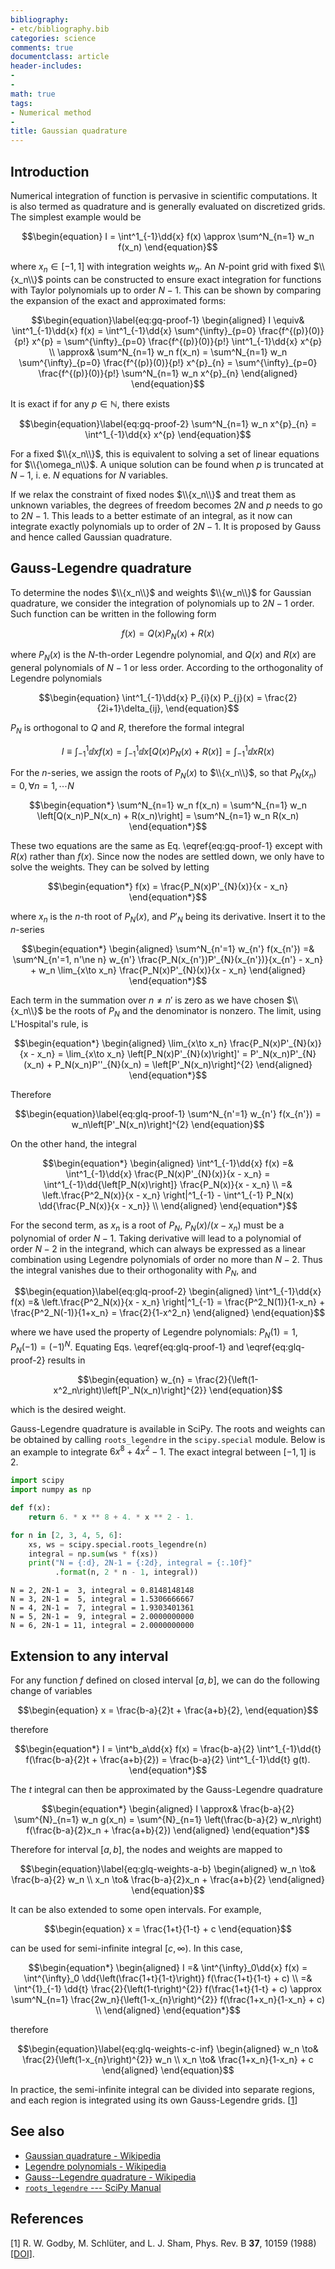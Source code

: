 ```yaml
---
bibliography:
- etc/bibliography.bib
categories: science
comments: true
documentclass: article
header-includes:
- 
- 
math: true
tags:
- Numerical method
- 
title: Gaussian quadrature
---
```






## Introduction

Numerical integration of function is pervasive in scientific
computations. It is also termed as quadrature and is generally evaluated
on discretized grids. The simplest example would be

$$\begin{equation}
I = \int^1_{-1}\dd{x} f(x) \approx \sum^N_{n=1} w_n f(x_n)
\end{equation}$$

where $x_n \in [-1,1]$ with integration weights $w_n$. An $N$-point grid
with fixed $\\{x_n\\}$ points can be constructed to ensure exact
integration for functions with Taylor polynomials up to order $N-1$.
This can be shown by comparing the expansion of the exact and
approximated forms:

$$\begin{equation}\label{eq:gq-proof-1}
\begin{aligned}
I \equiv& \int^1_{-1}\dd{x} f(x)
= \int^1_{-1}\dd{x} \sum^{\infty}_{p=0} \frac{f^{(p)}(0)}{p!} x^{p}
= \sum^{\infty}_{p=0} \frac{f^{(p)}(0)}{p!} \int^1_{-1}\dd{x} x^{p} \\
\approx& \sum^N_{n=1} w_n f(x_n)
= \sum^N_{n=1} w_n \sum^{\infty}_{p=0} \frac{f^{(p)}(0)}{p!} x^{p}_{n}
= \sum^{\infty}_{p=0} \frac{f^{(p)}(0)}{p!} \sum^N_{n=1} w_n x^{p}_{n}
\end{aligned}
\end{equation}$$

It is exact if for any $p\in\mathbb{N}$, there exists

$$\begin{equation}\label{eq:gq-proof-2}
\sum^N_{n=1} w_n x^{p}_{n} = \int^1_{-1}\dd{x} x^{p}
\end{equation}$$

For a fixed $\\{x_n\\}$, this is equivalent to solving a set of linear
equations for $\\{\omega_n\\}$. A unique solution can be found when $p$
is truncated at $N-1$, i. e. $N$ equations for $N$ variables.

If we relax the constraint of fixed nodes $\\{x_n\\}$ and treat them as
unknown variables, the degrees of freedom becomes $2N$ and $p$ needs to
go to $2N-1$. This leads to a better estimate of an integral, as it now
can integrate exactly polynomials up to order of $2N-1$. It is proposed
by Gauss and hence called Gaussian quadrature.

## Gauss-Legendre quadrature

To determine the nodes $\\{x_n\\}$ and weights $\\{w_n\\}$ for Gaussian
quadrature, we consider the integration of polynomials up to $2N-1$
order. Such function can be written in the following form

$$\begin{equation*}
f(x) = Q(x) P_N(x) + R(x)
\end{equation*}$$

where $P_N(x)$ is the $N$-th-order Legendre polynomial, and $Q(x)$ and
$R(x)$ are general polynomials of $N-1$ or less order. According to the
orthogonality of Legendre polynomials

$$\begin{equation}
\int^1_{-1}\dd{x} P_{i}(x) P_{j}(x) = \frac{2}{2i+1}\delta_{ij},
\end{equation}$$

$P_N$ is orthogonal to $Q$ and $R$, therefore the formal integral

$$\begin{equation*}
I \equiv \int^1_{-1}\dd{x} f(x) = \int^1_{-1}\dd{x} \left[Q(x) P_N(x) + R(x)\right] = \int^1_{-1}\dd{x} R(x)
\end{equation*}$$

For the $n$-series, we assign the roots of $P_{N}(x)$ to $\\{x_n\\}$, so
that $P_N(x_n) = 0, \forall n = 1, \cdots N$

$$\begin{equation*}
\sum^N_{n=1} w_n f(x_n)
= \sum^N_{n=1} w_n \left[Q(x_n)P_N(x_n) + R(x_n)\right]
= \sum^N_{n=1} w_n R(x_n)
\end{equation*}$$

These two equations are the same as Eq. \eqref{eq:gq-proof-1} except
with $R(x)$ rather than $f(x)$. Since now the nodes are settled down, we
only have to solve the weights. They can be solved by letting

$$\begin{equation*}
f(x) = \frac{P_N(x)P'_{N}(x)}{x - x_n}
\end{equation*}$$

where $x_n$ is the $n$-th root of $P_N(x)$, and $P'_N$ being its
derivative. Insert it to the $n$-series

$$\begin{equation*}
\begin{aligned}
\sum^N_{n'=1} w_{n'} f(x_{n'})
=& \sum^N_{n'=1, n'\ne n} w_{n'} \frac{P_N(x_{n'})P'_{N}(x_{n'})}{x_{n'} - x_n} + w_n \lim_{x\to x_n} \frac{P_N(x)P'_{N}(x)}{x - x_n}
\end{aligned}
\end{equation*}$$

Each term in the summation over $n\ne n'$ is zero as we have chosen
$\\{x_n\\}$ be the roots of $P_{N}$ and the denominator is nonzero. The
limit, using L\'Hospital\'s rule, is

$$\begin{equation*}
\begin{aligned}
\lim_{x\to x_n} \frac{P_N(x)P'_{N}(x)}{x - x_n}
= \lim_{x\to x_n} \left[P_N(x)P'_{N}(x)\right]'
= P'_N(x_n)P'_{N}(x_n) + P_N(x_n)P''_{N}(x_n)
= \left[P'_N(x_n)\right]^{2}
\end{aligned}
\end{equation*}$$

Therefore

$$\begin{equation}\label{eq:glq-proof-1}
\sum^N_{n'=1} w_{n'} f(x_{n'}) = w_n\left[P'_N(x_n)\right]^{2}
\end{equation}$$

On the other hand, the integral

$$\begin{equation*}
\begin{aligned}
\int^1_{-1}\dd{x} f(x) =& \int^1_{-1}\dd{x} \frac{P_N(x)P'_{N}(x)}{x - x_n}
= \int^1_{-1}\dd{\left[P_N(x)\right]} \frac{P_N(x)}{x - x_n} \\
=& \left.\frac{P^2_N(x)}{x - x_n} \right|^1_{-1} - \int^1_{-1} P_N(x) \dd{\frac{P_N(x)}{x - x_n}} \\
\end{aligned}
\end{equation*}$$

For the second term, as $x_n$ is a root of $P_N$, $P_N(x)/(x-x_n)$ must
be a polynomial of order $N-1$. Taking derivative will lead to a
polynomial of order $N-2$ in the integrand, which can always be
expressed as a linear combination using Legendre polynomials of order no
more than $N-2$. Thus the integral vanishes due to their orthogonality
with $P_N$, and

$$\begin{equation}\label{eq:glq-proof-2}
\begin{aligned}
\int^1_{-1}\dd{x} f(x)
=& \left.\frac{P^2_N(x)}{x - x_n} \right|^1_{-1}
= \frac{P^2_N(1)}{1-x_n} + \frac{P^2_N(-1)}{1+x_n}
= \frac{2}{1-x^2_n}
\end{aligned}
\end{equation}$$

where we have used the property of Legendre polynomials:
$P_N(1)=1, P_{N}(-1) = (-1)^N$. Equating Eqs. \eqref{eq:glq-proof-1} and
\eqref{eq:glq-proof-2} results in

$$\begin{equation}
w_{n} = \frac{2}{\left(1-x^2_n\right)\left[P'_N(x_n)\right]^{2}}
\end{equation}$$

which is the desired weight.

Gauss-Legendre quadrature is available in SciPy. The roots and weights
can be obtained by calling `roots_legendre` in the `scipy.special`
module. Below is an example to integrate $6x^8 + 4x^2 - 1$. The exact
integral between $[-1,1]$ is 2.

``` python
import scipy
import numpy as np

def f(x):
    return 6. * x ** 8 + 4. * x ** 2 - 1.

for n in [2, 3, 4, 5, 6]:
    xs, ws = scipy.special.roots_legendre(n)
    integral = np.sum(ws * f(xs))
    print("N = {:d}, 2N-1 = {:2d}, integral = {:.10f}"
          .format(n, 2 * n - 1, integral))
```

``` example
N = 2, 2N-1 =  3, integral = 0.8148148148
N = 3, 2N-1 =  5, integral = 1.5306666667
N = 4, 2N-1 =  7, integral = 1.9303401361
N = 5, 2N-1 =  9, integral = 2.0000000000
N = 6, 2N-1 = 11, integral = 2.0000000000
```

## Extension to any interval

For any function $f$ defined on closed interval $[a,b]$, we can do the
following change of variables

$$\begin{equation}
x = \frac{b-a}{2}t + \frac{a+b}{2},
\end{equation}$$

therefore

$$\begin{equation*}
I = \int^b_a\dd{x} f(x) =
\frac{b-a}{2}
\int^1_{-1}\dd{t} f(\frac{b-a}{2}t + \frac{a+b}{2}) =
\frac{b-a}{2}
\int^1_{-1}\dd{t} g(t).
\end{equation*}$$

The $t$ integral can then be approximated by the Gauss-Legendre
quadrature

$$\begin{equation*}
\begin{aligned}
I \approx& \frac{b-a}{2} \sum^{N}_{n=1} w_n g(x_n)
= \sum^{N}_{n=1} \left(\frac{b-a}{2} w_n\right) f(\frac{b-a}{2}x_n + \frac{a+b}{2})
\end{aligned}
\end{equation*}$$

Therefore for interval $[a,b]$, the nodes and weights are mapped to

$$\begin{equation}\label{eq:glq-weights-a-b}
\begin{aligned}
w_n \to& \frac{b-a}{2} w_n \\
x_n \to& \frac{b-a}{2}x_n + \frac{a+b}{2}
\end{aligned}
\end{equation}$$

It can be also extended to some open intervals. For example,

$$\begin{equation}
x = \frac{1+t}{1-t} + c
\end{equation}$$

can be used for semi-infinite integral $[c, \infty)$. In this case,

$$\begin{equation*}
\begin{aligned}
I =& \int^{\infty}_0\dd{x} f(x)
= \int^{\infty}_0 \dd{\left(\frac{1+t}{1-t}\right)} f(\frac{1+t}{1-t} + c) \\
=& \int^{1}_{-1} \dd{t} \frac{2}{\left(1-t\right)^{2}} f(\frac{1+t}{1-t} + c)
\approx \sum^N_{n=1} \frac{2w_n}{\left(1-x_{n}\right)^{2}} f(\frac{1+x_n}{1-x_n} + c) \\
\end{aligned}
\end{equation*}$$

therefore

$$\begin{equation}\label{eq:glq-weights-c-inf}
\begin{aligned}
w_n \to& \frac{2}{\left(1-x_{n}\right)^{2}} w_n \\
x_n \to& \frac{1+x_n}{1-x_n} + c
\end{aligned}
\end{equation}$$

In practice, the semi-infinite integral can be divided into separate
regions, and each region is integrated using its own Gauss-Legendre
grids. \[[1](#citeproc_bib_item_1)\]

## See also

-   [Gaussian quadrature -
    Wikipedia](https://en.wikipedia.org/wiki/Gaussian_quadrature)
-   [Legendre polynomials -
    Wikipedia](https://en.wikipedia.org/wiki/Legendre_polynomials)
-   [Gauss--Legendre quadrature -
    Wikipedia](https://en.wikipedia.org/wiki/Gauss-Legendre_quadrature)
-   [`roots_legendre` --- SciPy
    Manual](https://docs.scipy.org/doc/scipy/reference/generated/scipy.special.roots_legendre.html)

## References

<span id="citeproc_bib_item_1"></span>\[1\] R. W. Godby, M. Schlüter,
and L. J. Sham, Phys. Rev. B **37**, 10159 (1988)
<a href="https://doi.org/10.1103/PhysRevB.37.10159"
target="_blank">[DOI]</a>.
